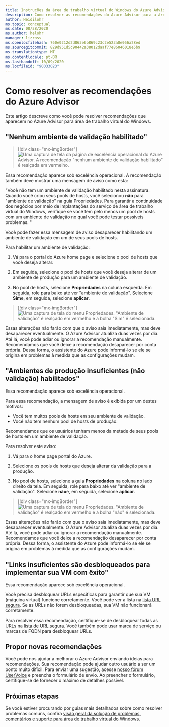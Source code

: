 ```yaml
---
title: Instruções da área de trabalho virtual do Windows do Azure Advisor – Azure
description: Como resolver as recomendações do Azure Advisor para a área de trabalho virtual do Windows.
author: Heidilohr
ms.topic: conceptual
ms.date: 08/28/2020
ms.author: helohr
manager: lizross
ms.openlocfilehash: 760e0212d2d863e6b869c23c2e523a0e056a28ed
ms.sourcegitcommit: 829d951d5c90442a38012daaf77e86046018e5b9
ms.translationtype: MT
ms.contentlocale: pt-BR
ms.lasthandoff: 10/09/2020
ms.locfileid: "90033023"
---
```

# <a name="how-to-resolve-azure-advisor-recommendations"></a>Como resolver as recomendações do Azure Advisor

Este artigo descreve como você pode resolver recomendações que aparecem no Azure Advisor para área de trabalho virtual do Windows.

## <a name="no-validation-environment-enabled"></a>"Nenhum ambiente de validação habilitado"

>[!div class="mx-imgBorder"]
>![Uma captura de tela da página de excelência operacional do Azure Advisor. A recomendação "nenhum ambiente de validação habilitado" é realçada em vermelho.](media/no-validation-environment.png)

Essa recomendação aparece sob excelência operacional. A recomendação também deve mostrar uma mensagem de aviso como esta:

"Você não tem um ambiente de validação habilitado nesta assinatura. Quando você criou seus pools de hosts, você selecionou **não** para "ambiente de validação" na guia Propriedades. Para garantir a continuidade dos negócios por meio de implantações do serviço de área de trabalho virtual do Windows, verifique se você tem pelo menos um pool de hosts com um ambiente de validação no qual você pode testar possíveis problemas. "

Você pode fazer essa mensagem de aviso desaparecer habilitando um ambiente de validação em um de seus pools de hosts.

Para habilitar um ambiente de validação:

1. Vá para o portal do Azure home page e selecione o pool de hosts que você deseja alterar.

2. Em seguida, selecione o pool de hosts que você deseja alterar de um ambiente de produção para um ambiente de validação.

3. No pool de hosts, selecione **Propriedades** na coluna esquerda. Em seguida, role para baixo até ver "ambiente de validação". Selecione **Sim**e, em seguida, selecione **aplicar**.

>[!div class="mx-imgBorder"]
>![Uma captura de tela do menu Propriedades. "Ambiente de validação" é realçado em vermelho e a bolha "Sim" é selecionada.](media/validation-yes.png)

Essas alterações não farão com que o aviso saia imediatamente, mas deve desaparecer eventualmente. O Azure Advisor atualiza duas vezes por dia. Até lá, você pode adiar ou ignorar a recomendação manualmente. Recomendamos que você deixe a recomendação desaparecer por conta própria. Dessa forma, o assistente do Azure pode informá-lo se ele se origina em problemas à medida que as configurações mudam.

## <a name="not-enough-production-non-validation-environments-enabled"></a>"Ambientes de produção insuficientes (não validação) habilitados"

Essa recomendação aparece sob excelência operacional.

Para essa recomendação, a mensagem de aviso é exibida por um destes motivos:

- Você tem muitos pools de hosts em seu ambiente de validação.
- Você não tem nenhum pool de hosts de produção.

Recomendamos que os usuários tenham menos da metade de seus pools de hosts em um ambiente de validação.

Para resolver este aviso:

1. Vá para o home page portal do Azure.

2. Selecione os pools de hosts que deseja alterar da validação para a produção.

3. No pool de hosts, selecione a guia **Propriedades** na coluna no lado direito da tela. Em seguida, role para baixo até ver "ambiente de validação". Selecione **não**e, em seguida, selecione **aplicar**.

>[!div class="mx-imgBorder"]
>![Uma captura de tela do menu Propriedades. "Ambiente de validação" é realçado em vermelho e a bolha "não" é selecionada.](media/validation-no.png)

Essas alterações não farão com que o aviso saia imediatamente, mas deve desaparecer eventualmente. O Azure Advisor atualiza duas vezes por dia. Até lá, você pode adiar ou ignorar a recomendação manualmente. Recomendamos que você deixe a recomendação desaparecer por conta própria. Dessa forma, o assistente do Azure pode informá-lo se ele se origina em problemas à medida que as configurações mudam.

## <a name="not-enough-links-are-unblocked-to-successfully-implement-your-vm"></a>"Links insuficientes são desbloqueados para implementar sua VM com êxito"

Essa recomendação aparece sob excelência operacional.

Você precisa desbloquear URLs específicas para garantir que sua VM (máquina virtual) funcione corretamente. Você pode ver a lista na [lista URL segura](safe-url-list.md). Se as URLs não forem desbloqueadas, sua VM não funcionará corretamente.

Para resolver essa recomendação, certifique-se de desbloquear todas as URLs na [lista de URL segura](safe-url-list.md). Você também pode usar marca de serviço ou marcas de FQDN para desbloquear URLs.

## <a name="propose-new-recommendations"></a>Propor novas recomendações

Você pode nos ajudar a melhorar o Azure Advisor enviando ideias para recomendações. Sua recomendação pode ajudar outro usuário a ser um ponto muito difícil. Para enviar uma sugestão, acesse [nosso fórum UserVoice](https://windowsvirtualdesktop.uservoice.com/forums/930847-azure-advisor-recommendations) e preencha o formulário de envio. Ao preencher o formulário, certifique-se de fornecer o máximo de detalhes possível.

## <a name="next-steps"></a>Próximas etapas

Se você estiver procurando por guias mais detalhados sobre como resolver problemas comuns, confira [visão geral da solução de problemas, comentários e suporte para área de trabalho virtual do Windows](troubleshoot-set-up-overview.md).
